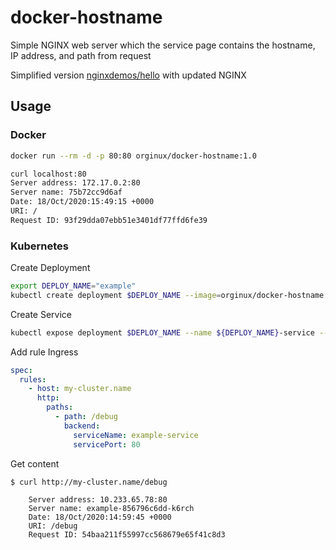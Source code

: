 # docker-hostname
Simple NGINX web server which the service page  contains the hostname, IP address, and path from request


Simplified version [nginxdemos/hello](https://hub.docker.com/r/nginxdemos/hello) with updated NGINX

## Usage

### Docker
```bash
docker run --rm -d -p 80:80 orginux/docker-hostname:1.0
```

```bash
curl localhost:80
Server address: 172.17.0.2:80
Server name: 75b72cc9d6af
Date: 18/Oct/2020:15:49:15 +0000
URI: /
Request ID: 93f29dda07ebb51e3401df77ffd6fe39
```

### Kubernetes

Create Deployment
```bash
export DEPLOY_NAME="example"
kubectl create deployment $DEPLOY_NAME --image=orginux/docker-hostname
```

Create Service
```bash
kubectl expose deployment $DEPLOY_NAME --name ${DEPLOY_NAME}-service --target-port 80 --port 80
```

Add rule Ingress
```yaml
spec:
  rules:
    - host: my-cluster.name
      http:
        paths:
          - path: /debug
            backend:
              serviceName: example-service
              servicePort: 80
```

Get content
```
$ curl http://my-cluster.name/debug

    Server address: 10.233.65.78:80
    Server name: example-856796c6dd-k6rch
    Date: 18/Oct/2020:14:59:45 +0000
    URI: /debug
    Request ID: 54baa211f55997cc568679e65f41c8d3
```
